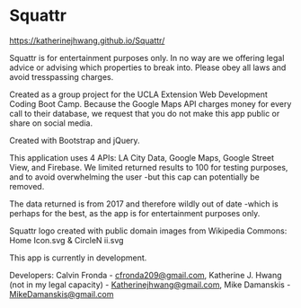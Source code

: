 # Squattr

https://katherinejhwang.github.io/Squattr/

Squattr is for entertainment purposes only. In no way are we offering legal advice or advising which properties to break into. Please obey all laws and avoid tresspassing charges.

Created as a group project for the UCLA Extension Web Development Coding Boot Camp. Because the Google Maps API charges money for every call to their database, we request that you do not make this app public or share on social media.

Created with Bootstrap and jQuery.

This application uses 4 APIs: LA City Data, Google Maps, Google Street View, and Firebase. We limited returned results to 100 for testing purposes, and to avoid overwhelming the user -but this cap can potentially be removed.

The data returned is from 2017 and therefore wildly out of date -which is perhaps for the best, as the app is for entertainment purposes only.

Squattr logo created with public domain images from Wikipedia Commons: Home Icon.svg & CircleN ii.svg

This app is currently in development.

Developers:
Calvin Fronda - cfronda209@gmail.com,
Katherine J. Hwang (not in my legal capacity) - Katherinejhwang@gmail.com, 
Mike Damanskis - MikeDamanskis@gmail.com

